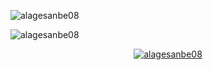<p><img align="center" src="https://github-readme-stats.vercel.app/api?username=alagesanbe08&show_icons=true&locale=en&count_private=true&theme=transparent" alt="alagesanbe08" /></p>
<!-- &nbsp; -->
<p > <img align="center" src="https://komarev.com/ghpvc/?username=alagesanbe08&label=Profile%20views&color=0e75b6&style=flat" alt="alagesanbe08" /> </p>

<p align="center"> <a href="https://github.com/ryo-ma/github-profile-trophy/?column=3"><img src="https://github-profile-trophy.vercel.app/?username=alagesanbe08" alt="alagesanbe08" /></a> </p>






